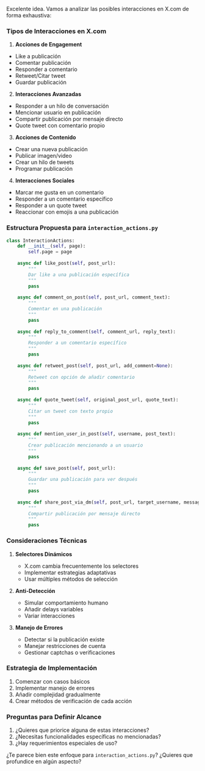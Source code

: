 Excelente idea. Vamos a analizar las posibles interacciones en X.com de forma exhaustiva:

### Tipos de Interacciones en X.com

1. **Acciones de Engagement**
- Like a publicación
- Comentar publicación
- Responder a comentario
- Retweet/Citar tweet
- Guardar publicación

2. **Interacciones Avanzadas**
- Responder a un hilo de conversación
- Mencionar usuario en publicación
- Compartir publicación por mensaje directo
- Quote tweet con comentario propio

3. **Acciones de Contenido**
- Crear una nueva publicación
- Publicar imagen/video
- Crear un hilo de tweets
- Programar publicación

4. **Interacciones Sociales**
- Marcar me gusta en un comentario
- Responder a un comentario específico
- Responder a un quote tweet
- Reaccionar con emojis a una publicación

### Estructura Propuesta para `interaction_actions.py`

```python
class InteractionActions:
    def __init__(self, page):
        self.page = page
    
    async def like_post(self, post_url):
        """
        Dar like a una publicación específica
        """
        pass
    
    async def comment_on_post(self, post_url, comment_text):
        """
        Comentar en una publicación
        """
        pass
    
    async def reply_to_comment(self, comment_url, reply_text):
        """
        Responder a un comentario específico
        """
        pass
    
    async def retweet_post(self, post_url, add_comment=None):
        """
        Retweet con opción de añadir comentario
        """
        pass
    
    async def quote_tweet(self, original_post_url, quote_text):
        """
        Citar un tweet con texto propio
        """
        pass
    
    async def mention_user_in_post(self, username, post_text):
        """
        Crear publicación mencionando a un usuario
        """
        pass
    
    async def save_post(self, post_url):
        """
        Guardar una publicación para ver después
        """
        pass
    
    async def share_post_via_dm(self, post_url, target_username, message=None):
        """
        Compartir publicación por mensaje directo
        """
        pass
```

### Consideraciones Técnicas

1. **Selectores Dinámicos**
   - X.com cambia frecuentemente los selectores
   - Implementar estrategias adaptativas
   - Usar múltiples métodos de selección

2. **Anti-Detección**
   - Simular comportamiento humano
   - Añadir delays variables
   - Variar interacciones

3. **Manejo de Errores**
   - Detectar si la publicación existe
   - Manejar restricciones de cuenta
   - Gestionar captchas o verificaciones

### Estrategia de Implementación

1. Comenzar con casos básicos
2. Implementar manejo de errores
3. Añadir complejidad gradualmente
4. Crear métodos de verificación de cada acción

### Preguntas para Definir Alcance

1. ¿Quieres que priorice alguna de estas interacciones?
2. ¿Necesitas funcionalidades específicas no mencionadas?
3. ¿Hay requerimientos especiales de uso?

¿Te parece bien este enfoque para `interaction_actions.py`? ¿Quieres que profundice en algún aspecto?